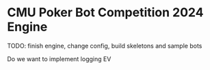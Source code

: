 # CMU Poker Bot Competition 2024 Engine

TODO: finish engine, change config, build skeletons and sample bots

Do we want to implement logging EV